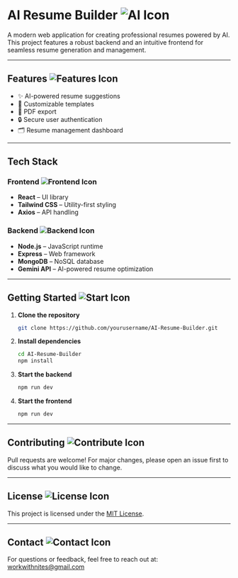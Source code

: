 # AI Resume Builder <img src="https://img.icons8.com/color/24/artificial-intelligence.png" alt="AI Icon"/>

A modern web application for creating professional resumes powered by AI. This project features a robust backend and an intuitive frontend for seamless resume generation and management.

---

## Features <img src="https://img.icons8.com/fluency/24/checklist.png" alt="Features Icon"/>
- ✨ AI-powered resume suggestions  
- 📝 Customizable templates  
- 📄 PDF export  
- 🔒 Secure user authentication  
- 🗂️ Resume management dashboard  

---

## Tech Stack

### Frontend <img src="https://img.icons8.com/color/24/react-native.png" alt="Frontend Icon"/>
- **React** – UI library  
- **Tailwind CSS** – Utility-first styling  
- **Axios** – API handling  

### Backend <img src="https://img.icons8.com/color/24/nodejs.png" alt="Backend Icon"/>
- **Node.js** – JavaScript runtime  
- **Express** – Web framework  
- **MongoDB** – NoSQL database  
- **Gemini API** – AI-powered resume optimization  

---

## Getting Started <img src="https://img.icons8.com/color/24/play.png" alt="Start Icon"/>

1. **Clone the repository**
    ```bash
    git clone https://github.com/yourusername/AI-Resume-Builder.git
    ```

2. **Install dependencies**
    ```bash
    cd AI-Resume-Builder
    npm install
    ```

3. **Start the backend**
    ```bash
    npm run dev
    ```

4. **Start the frontend**
    ```bash
    npm run dev
    ```

---

## Contributing <img src="https://img.icons8.com/color/24/git.png" alt="Contribute Icon"/>
Pull requests are welcome! For major changes, please open an issue first to discuss what you would like to change.

---

## License <img src="https://img.icons8.com/color/24/certificate.png" alt="License Icon"/>
This project is licensed under the [MIT License](LICENSE).

---

## Contact <img src="https://img.icons8.com/color/24/email.png" alt="Contact Icon"/>
For questions or feedback, feel free to reach out at: [workwithnites@gmail.com](mailto:workwithnites@gmail.com)
